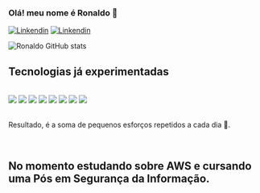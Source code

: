 ### Olá! meu nome é Ronaldo 💪

[![Linkendin](https://img.shields.io/badge/LinkedIn-0077B5?style=for-the-badge&logo=linkedin&logoColor=white)](https://www.linkedin.com/in/ronaldo-paroski-432144119)
[![Linkendin](https://img.shields.io/badge/Instagram-E4405F?style=for-the-badge&logo=instagram&logoColor=white)](https://www.instagram.com/ronaldoparoski)


![Ronaldo GitHub stats](https://github-readme-stats.vercel.app/api?username=ronaldoparoski&show_icons=true&theme=dracula)


## Tecnologias já experimentadas
<div style="display: inline_block"><br/>
    <img alingn="center" alt"imagem" src="https://img.shields.io/badge/HTML-239120?style=for-the-badge&logo=html5&logoColor=white" />
    <img alingn="center" alt"imagem" src="	https://img.shields.io/badge/CSS-239120?&style=for-the-badge&logo=css3&logoColor=red" />
    <img alingn="center" alt"imagem" src="https://img.shields.io/badge/JavaScript-F7DF1E?style=for-the-badge&logo=javascript&logoColor=black" />
   <img alingn="center" alt"imagem" src="https://img.shields.io/badge/PHP-777BB4?style=for-the-badge&logo=php&logoColor=white" />
   <img alingn="center" alt"imagem" src="https://img.shields.io/badge/C-00599C?style=for-the-badge&logo=c&logoColor=white" />
   <img alingn="center" alt"imagem" src="https://img.shields.io/badge/Arduino_IDE-00979D?style=for-the-badge&logo=arduino&logoColor=white" />
   <img alingn="center" alt"imagem" src="	https://img.shields.io/badge/Node.js-43853D?style=for-the-badge&logo=node.js&logoColor=white" />
   <img alingn="center" alt"imagem" src="	https://img.shields.io/badge/Amazon_AWS-232F3E?style=for-the-badge&logo=amazon-aws&logoColor=white" />
</div><br/>

Resultado, é a soma de pequenos esforços repetidos a cada dia 💪.

<br/>

## No momento estudando sobre AWS e cursando uma Pós em Segurança da Informação.




